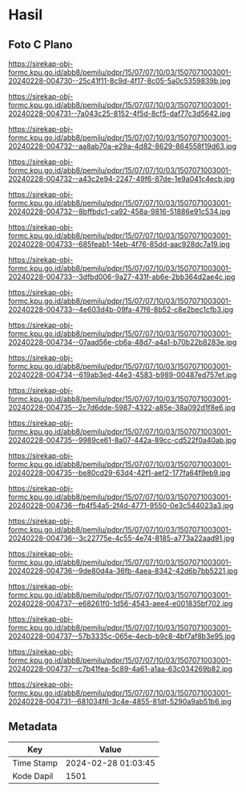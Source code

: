 # Hasil

## Foto C Plano

https://sirekap-obj-formc.kpu.go.id/abb8/pemilu/pdpr/15/07/07/10/03/1507071003001-20240228-004730--25c41f11-8c9d-4f17-8c05-5a0c5359839b.jpg

https://sirekap-obj-formc.kpu.go.id/abb8/pemilu/pdpr/15/07/07/10/03/1507071003001-20240228-004731--7a043c25-8152-4f5d-8cf5-daf77c3d5642.jpg

https://sirekap-obj-formc.kpu.go.id/abb8/pemilu/pdpr/15/07/07/10/03/1507071003001-20240228-004732--aa8ab70a-e29a-4d82-8629-864558f19d63.jpg

https://sirekap-obj-formc.kpu.go.id/abb8/pemilu/pdpr/15/07/07/10/03/1507071003001-20240228-004732--a43c2e94-2247-49f6-87de-1e9a041c4ecb.jpg

https://sirekap-obj-formc.kpu.go.id/abb8/pemilu/pdpr/15/07/07/10/03/1507071003001-20240228-004732--8bffbdc1-ca92-458a-9816-51886e91c534.jpg

https://sirekap-obj-formc.kpu.go.id/abb8/pemilu/pdpr/15/07/07/10/03/1507071003001-20240228-004733--685feab1-14eb-4f76-85dd-aac928dc7a19.jpg

https://sirekap-obj-formc.kpu.go.id/abb8/pemilu/pdpr/15/07/07/10/03/1507071003001-20240228-004733--3dfbd006-9a27-431f-ab6e-2bb364d2ae4c.jpg

https://sirekap-obj-formc.kpu.go.id/abb8/pemilu/pdpr/15/07/07/10/03/1507071003001-20240228-004733--4e603d4b-09fa-47f6-8b52-c8e2bec1cfb3.jpg

https://sirekap-obj-formc.kpu.go.id/abb8/pemilu/pdpr/15/07/07/10/03/1507071003001-20240228-004734--07aad56e-cb6a-48d7-a4a1-b70b22b8283e.jpg

https://sirekap-obj-formc.kpu.go.id/abb8/pemilu/pdpr/15/07/07/10/03/1507071003001-20240228-004734--619ab3ed-44e3-4583-b989-00487ed757ef.jpg

https://sirekap-obj-formc.kpu.go.id/abb8/pemilu/pdpr/15/07/07/10/03/1507071003001-20240228-004735--2c7d6dde-5987-4322-a85e-38a092d1f8e6.jpg

https://sirekap-obj-formc.kpu.go.id/abb8/pemilu/pdpr/15/07/07/10/03/1507071003001-20240228-004735--9989ce61-8a07-442a-89cc-cd522f0a40ab.jpg

https://sirekap-obj-formc.kpu.go.id/abb8/pemilu/pdpr/15/07/07/10/03/1507071003001-20240228-004735--be80cd29-63d4-42f1-aef2-177fa64f9eb9.jpg

https://sirekap-obj-formc.kpu.go.id/abb8/pemilu/pdpr/15/07/07/10/03/1507071003001-20240228-004736--fb4f54a5-2f4d-4771-9550-0e3c544023a3.jpg

https://sirekap-obj-formc.kpu.go.id/abb8/pemilu/pdpr/15/07/07/10/03/1507071003001-20240228-004736--3c22775e-4c55-4e74-8185-a773a22aad91.jpg

https://sirekap-obj-formc.kpu.go.id/abb8/pemilu/pdpr/15/07/07/10/03/1507071003001-20240228-004736--9de80d4a-36fb-4aea-8342-42d6b7bb5221.jpg

https://sirekap-obj-formc.kpu.go.id/abb8/pemilu/pdpr/15/07/07/10/03/1507071003001-20240228-004737--e68261f0-1d56-4543-aee4-e001835bf702.jpg

https://sirekap-obj-formc.kpu.go.id/abb8/pemilu/pdpr/15/07/07/10/03/1507071003001-20240228-004737--57b3335c-065e-4ecb-b9c8-4bf7af8b3e95.jpg

https://sirekap-obj-formc.kpu.go.id/abb8/pemilu/pdpr/15/07/07/10/03/1507071003001-20240228-004737--c7b41fea-5c89-4a61-a1aa-63c034269b82.jpg

https://sirekap-obj-formc.kpu.go.id/abb8/pemilu/pdpr/15/07/07/10/03/1507071003001-20240228-004731--681034f6-3c4e-4855-81df-5290a9ab51b6.jpg


## Metadata

| Key        | Value               |
| ---------- | ------------------- |
| Time Stamp | 2024-02-28 01:03:45 |
| Kode Dapil | 1501                |




